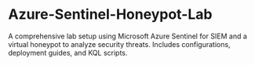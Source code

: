 # Azure-Sentinel-Honeypot-Lab
A comprehensive lab setup using Microsoft Azure Sentinel for SIEM and a virtual honeypot to analyze security threats. Includes configurations, deployment guides, and KQL scripts.
